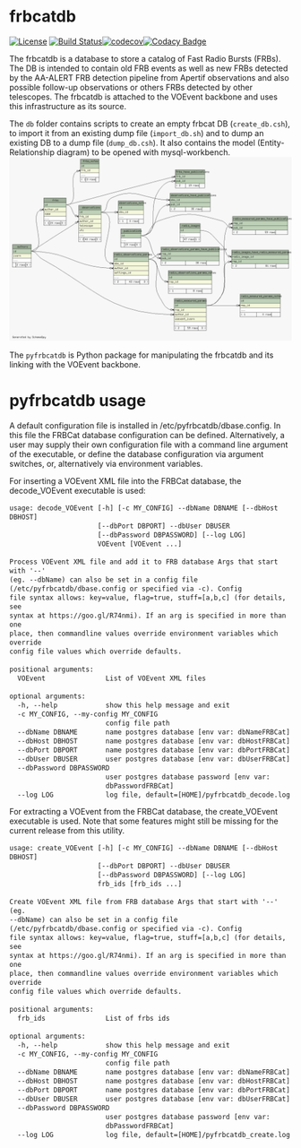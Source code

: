 # frbcatdb
[![License](https://img.shields.io/badge/License-Apache%202.0-blue.svg)](https://opensource.org/licenses/Apache-2.0)
[![Build Status](https://travis-ci.org/AA-ALERT/frbcatdb.svg?branch=master)](https://travis-ci.org/AA-ALERT/frbcatdb)[![codecov](https://codecov.io/gh/AA-ALERT/frbcatdb/branch/master/graph/badge.svg)](https://codecov.io/gh/AA-ALERT/frbcatdb)[![Codacy Badge](https://api.codacy.com/project/badge/Grade/de13488f778e4843a8922ee2417a3416)](https://www.codacy.com/app/omrubi/frbcatdb?utm_source=github.com&amp;utm_medium=referral&amp;utm_content=AA-ALERT/frbcatdb&amp;utm_campaign=Badge_Grade)

The frbcatdb is a database to store a catalog of Fast Radio Bursts (FRBs).
The DB is intended to contain old FRB events as well as new FRBs detected by the
AA-ALERT FRB detection pipeline from Apertif observations and also possible follow-up observations or others FRBs detected by other telescopes.
The frbcatdb is attached to the VOEvent backbone and uses this infrastructure as its source.

The `db` folder contains scripts to create an empty frbcat DB (`create_db.csh`),
to import it from an existing dump file (`import_db.sh`) and
to dump an existing DB to a dump file (`dump_db.csh`).
It also contains the model (Entity-Relationship diagram) to be opened with mysql-workbench. ![frbcatdb ER diagram](db/relationships.real.compact.png)

The `pyfrbcatdb` is Python package for manipulating the frbcatdb and its linking
with the VOEvent backbone.

# pyfrbcatdb usage
A default configuration file is installed in /etc/pyfrbcatdb/dbase.config. In this file the FRBCat database configuration can be defined. Alternatively, a user may supply their own configuration file with a command line argument of the executable, or define the database configuration via argument switches, or, alternatively via environment variables.

For inserting a VOEvent XML file into the FRBCat database, the decode_VOEvent executable is used:
```
usage: decode_VOEvent [-h] [-c MY_CONFIG] --dbName DBNAME [--dbHost DBHOST]
                      [--dbPort DBPORT] --dbUser DBUSER
                      [--dbPassword DBPASSWORD] [--log LOG]
                      VOEvent [VOEvent ...]

Process VOEvent XML file and add it to FRB database Args that start with '--'
(eg. --dbName) can also be set in a config file
(/etc/pyfrbcatdb/dbase.config or specified via -c). Config
file syntax allows: key=value, flag=true, stuff=[a,b,c] (for details, see
syntax at https://goo.gl/R74nmi). If an arg is specified in more than one
place, then commandline values override environment variables which override
config file values which override defaults.

positional arguments:
  VOEvent               List of VOEvent XML files

optional arguments:
  -h, --help            show this help message and exit
  -c MY_CONFIG, --my-config MY_CONFIG
                        config file path
  --dbName DBNAME       name postgres database [env var: dbNameFRBCat]
  --dbHost DBHOST       name postgres database [env var: dbHostFRBCat]
  --dbPort DBPORT       name postgres database [env var: dbPortFRBCat]
  --dbUser DBUSER       user postgres database [env var: dbUserFRBCat]
  --dbPassword DBPASSWORD
                        user postgres database password [env var:
                        dbPasswordFRBCat]
  --log LOG             log file, default=[HOME]/pyfrbcatdb_decode.log
```
For extracting a VOEvent from the FRBCat database, the create_VOEvent executable is used. Note that some features might still be missing for the current release from this utility.
```
usage: create_VOEvent [-h] [-c MY_CONFIG] --dbName DBNAME [--dbHost DBHOST]
                      [--dbPort DBPORT] --dbUser DBUSER
                      [--dbPassword DBPASSWORD] [--log LOG]
                      frb_ids [frb_ids ...]

Create VOEvent XML file from FRB database Args that start with '--' (eg.
--dbName) can also be set in a config file
(/etc/pyfrbcatdb/dbase.config or specified via -c). Config
file syntax allows: key=value, flag=true, stuff=[a,b,c] (for details, see
syntax at https://goo.gl/R74nmi). If an arg is specified in more than one
place, then commandline values override environment variables which override
config file values which override defaults.

positional arguments:
  frb_ids               List of frbs ids

optional arguments:
  -h, --help            show this help message and exit
  -c MY_CONFIG, --my-config MY_CONFIG
                        config file path
  --dbName DBNAME       name postgres database [env var: dbNameFRBCat]
  --dbHost DBHOST       name postgres database [env var: dbHostFRBCat]
  --dbPort DBPORT       name postgres database [env var: dbPortFRBCat]
  --dbUser DBUSER       user postgres database [env var: dbUserFRBCat]
  --dbPassword DBPASSWORD
                        user postgres database password [env var:
                        dbPasswordFRBCat]
  --log LOG             log file, default=[HOME]/pyfrbcatdb_create.log
```
